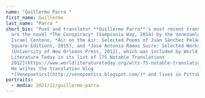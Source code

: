 ```yaml
---
name: "Guillermo Parra "
first_name: Guillermo
last_name: "Parra "
short_bio: "Poet and translator **Guillermo Parra**'s most recent translations
  are the novel *The Conspiracy* (Sampsonia Way, 2014) by the Venezuelan writer
  Israel Centeno, *Air on the Air: Selected Poems of Juan Sánchez Peláez* (Black
  Square Editions, 2015), and *José Antonio Ramos Sucre: Selected Works*
  (University of New Orleans Press, 2012), which was included by World
  Literature Today in its list of [75 Notable Translations
  2012](https://www.worldliteraturetoday.org/wlts-75-notable-translations-2012).
  He writes the translation blog
  *[Venepoetics](http://venepoetics.blogspot.com/)* and lives in Pittsburgh."
portraits:
  - media: 2021/11/guillermo-parra
---
```

